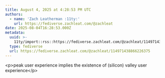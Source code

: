 ```yaml
---
title: August 4, 2025 at 4:28:53 PM UTC
authors:
  - name: 'Zach Leatherman :11ty:'
    url: https://fediverse.zachleat.com/@zachleat
date: 2025-08-04T16:28:53.000Z
metadata:
  uuid: >-
    11ty/import::rss::https://fediverse.zachleat.com/@zachleat/114971438866226375
  type: fediverse
  url: https://fediverse.zachleat.com/@zachleat/114971438866226375
---
```

\<p>peak user experience implies the existence of (silicon) valley user experience\</p>